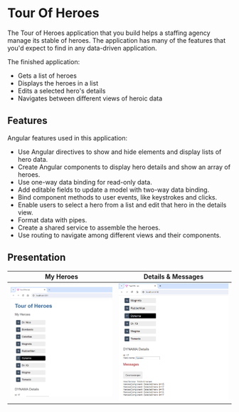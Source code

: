 # Tour Of Heroes

The Tour of Heroes application that you build helps a staffing agency manage its stable of heroes. The application has many of the features that you'd expect to find in any data-driven application.

The finished application:
 - Gets a list of heroes
 - Displays the heroes in a list
 - Edits a selected hero's details
 - Navigates between different views of heroic data

## Features

Angular features used in this application:

 - Use Angular directives to show and hide elements and display lists of hero data.
 - Create Angular components to display hero details and show an array of heroes.
 - Use one-way data binding for read-only data.
 - Add editable fields to update a model with two-way data binding.
 - Bind component methods to user events, like keystrokes and clicks.
 - Enable users to select a hero from a list and edit that hero in the details view.
 - Format data with pipes.
 - Create a shared service to assemble the heroes.
 - Use routing to navigate among different views and their components.

## Presentation

| My Heroes                                    | Details & Messages                           | 
|----------------------------------------------|----------------------------------------------|
| ![TourOfHeroes1](./assets/TourOfHeroes1.PNG) | ![TourOfHeroes2](./assets/TourOfHeroes2.PNG) |

